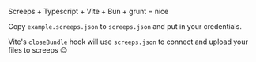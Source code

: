 Screeps + Typescript + Vite + Bun + grunt = nice

Copy `example.screeps.json` to `screeps.json` and put in your credentials.

Vite's `closeBundle` hook will use `screeps.json` to connect and upload your files to screeps 😊
